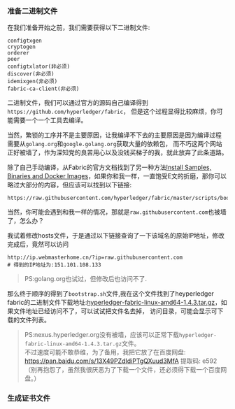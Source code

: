 ### 准备二进制文件
在我们准备开始之前，我们需要获得以下二进制文件:
```
configtxgen
cryptogen
orderer
peer
configtxlator(非必须)
discover(非必须)
idemixgen(非必须)
fabric-ca-client(非必须)
```
二进制文件，我们可以通过官方的源码自己编译得到`https://github.com/hyperledger/fabric`，
但是这个过程显得比较麻烦，你可能需要一个一个工具去编译。

当然，繁锁的工序并不是主要原因，让我编译不下去的主要原因是因为编译过程
需要从`golang.org`和`google.golang.org`获取大量的依赖包，
而不巧这两个网站正好被墙了，作为深知党的良苦用心以及没钱买梯子的我，就此放弃了此条道路。  

除了自己手动编译，从Fabric的官方文档找到了另一种方法[Install Samples, Binaries and Docker Images](https://hyperledger-fabric.readthedocs.io/en/latest/install.html)，如果你和我一样，一直饱受E文的折磨，那你可以略过大部分的内容，但应该可以找到以下链接:
```
https://raw.githubusercontent.com/hyperledger/fabric/master/scripts/bootstrap.sh
```
当然，你可能会遇到和我一样的情况，那就是`raw.githubusercontent.com`也被墙了，怎么办？

我试着修改hosts文件，于是通过以下链接查询了一下该域名的原始IP地址，修改完成后，竟然可以访问
```
http://ip.webmasterhome.cn/?ip=raw.githubusercontent.com
# 得到的IP地址为:151.101.108.133
```
>PS:golang.org也试过，但修改后也访问不了.

那么终于顺序的得到了`bootstrap.sh`文件,我在这个文件找到了heyperledger fabric的二进制文件下载地址:[hyperledger-fabric-linux-amd64-1.4.3.tar.gz](https://nexus.hyperledger.org/content/repositories/releases/org/hyperledger/fabric/hyperledger-fabric/linux-amd64-1.4.3/hyperledger-fabric-linux-amd64-1.4.3.tar.gz)，如果文件地址已经访问不了，可以试试把文件名去掉，
访问目录，可能会显示可下载的文件列表。
>PS:nexus.hyperledger.org没有被墙，应该可以正常下载`hyperledger-fabric-linux-amd64-1.4.3.tar.gz`文件。  
不过速度可能不敢恭维，为了备用，我把它放了在百度网盘: https://pan.baidu.com/s/13X49PZdIdiPTgQXuud3MfA 提取码: e592  
（别再抱怨了，虽然我很厌恶为了下载一个文件，还必须得下载一个百度网盘。）

### 生成证书文件
